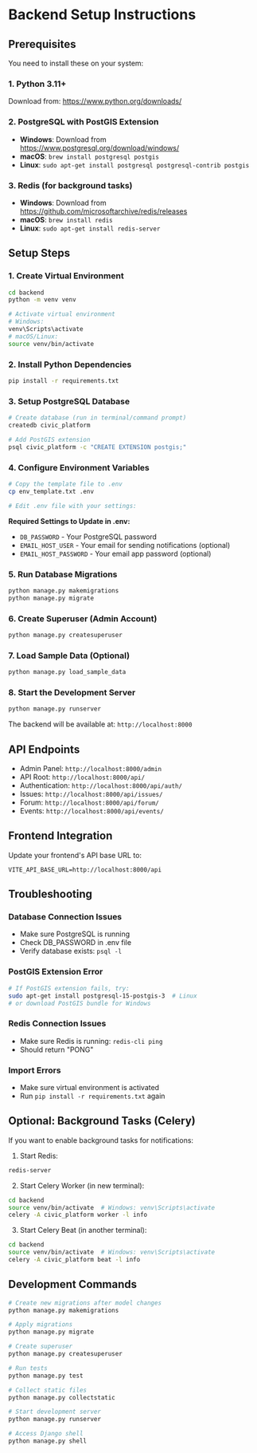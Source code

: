 # Backend Setup Instructions

## Prerequisites

You need to install these on your system:

### 1. Python 3.11+
Download from: https://www.python.org/downloads/

### 2. PostgreSQL with PostGIS Extension
- **Windows**: Download from https://www.postgresql.org/download/windows/
- **macOS**: `brew install postgresql postgis`
- **Linux**: `sudo apt-get install postgresql postgresql-contrib postgis`

### 3. Redis (for background tasks)
- **Windows**: Download from https://github.com/microsoftarchive/redis/releases
- **macOS**: `brew install redis`
- **Linux**: `sudo apt-get install redis-server`

## Setup Steps

### 1. Create Virtual Environment
```bash
cd backend
python -m venv venv

# Activate virtual environment
# Windows:
venv\Scripts\activate
# macOS/Linux:
source venv/bin/activate
```

### 2. Install Python Dependencies
```bash
pip install -r requirements.txt
```

### 3. Setup PostgreSQL Database
```bash
# Create database (run in terminal/command prompt)
createdb civic_platform

# Add PostGIS extension
psql civic_platform -c "CREATE EXTENSION postgis;"
```

### 4. Configure Environment Variables
```bash
# Copy the template file to .env
cp env_template.txt .env

# Edit .env file with your settings:
```

**Required Settings to Update in .env:**
- `DB_PASSWORD` - Your PostgreSQL password
- `EMAIL_HOST_USER` - Your email for sending notifications (optional)
- `EMAIL_HOST_PASSWORD` - Your email app password (optional)

### 5. Run Database Migrations
```bash
python manage.py makemigrations
python manage.py migrate
```

### 6. Create Superuser (Admin Account)
```bash
python manage.py createsuperuser
```

### 7. Load Sample Data (Optional)
```bash
python manage.py load_sample_data
```

### 8. Start the Development Server
```bash
python manage.py runserver
```

The backend will be available at: `http://localhost:8000`

## API Endpoints

- Admin Panel: `http://localhost:8000/admin`
- API Root: `http://localhost:8000/api/`
- Authentication: `http://localhost:8000/api/auth/`
- Issues: `http://localhost:8000/api/issues/`
- Forum: `http://localhost:8000/api/forum/`
- Events: `http://localhost:8000/api/events/`

## Frontend Integration

Update your frontend's API base URL to:
```
VITE_API_BASE_URL=http://localhost:8000/api
```

## Troubleshooting

### Database Connection Issues
- Make sure PostgreSQL is running
- Check DB_PASSWORD in .env file
- Verify database exists: `psql -l`

### PostGIS Extension Error
```bash
# If PostGIS extension fails, try:
sudo apt-get install postgresql-15-postgis-3  # Linux
# or download PostGIS bundle for Windows
```

### Redis Connection Issues
- Make sure Redis is running: `redis-cli ping`
- Should return "PONG"

### Import Errors
- Make sure virtual environment is activated
- Run `pip install -r requirements.txt` again

## Optional: Background Tasks (Celery)

If you want to enable background tasks for notifications:

1. Start Redis:
```bash
redis-server
```

2. Start Celery Worker (in new terminal):
```bash
cd backend
source venv/bin/activate  # Windows: venv\Scripts\activate
celery -A civic_platform worker -l info
```

3. Start Celery Beat (in another terminal):
```bash
cd backend
source venv/bin/activate  # Windows: venv\Scripts\activate
celery -A civic_platform beat -l info
```

## Development Commands

```bash
# Create new migrations after model changes
python manage.py makemigrations

# Apply migrations
python manage.py migrate

# Create superuser
python manage.py createsuperuser

# Run tests
python manage.py test

# Collect static files
python manage.py collectstatic

# Start development server
python manage.py runserver

# Access Django shell
python manage.py shell
```
